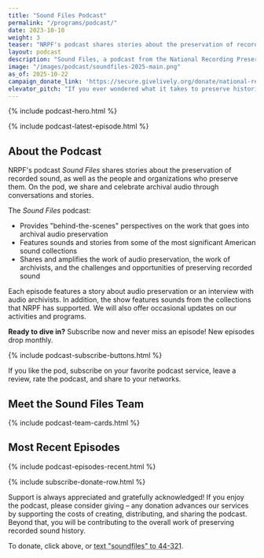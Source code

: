 ```yaml
---
title: "Sound Files Podcast"
permalink: "/programs/podcast/"
date: 2023-10-10
weight: 3
teaser: "NRPF's podcast shares stories about the preservation of recorded sound, as well as the people and organizations who preserve them."
layout: podcast
description: "Sound Files, a podcast from the National Recording Preservation Foundation (NRPF), celebrates and explains the preservation of recorded sounds and the people and organizations who preserve them."
image: "/images/podcast/soundfiles-2025-main.png"
as_of: 2025-10-22
campaign_donate_link: 'https://secure.givelively.org/donate/national-recording-preservation-foundation/sound-files-podcast'
elevator_pitch: "If you ever wondered what it takes to preserve historic sounds, this podcast is for you! Come and listen to hear about the preservation of recorded sounds and the people and organizations who preserve them."
---
```


{% include podcast-hero.html %}

{% include podcast-latest-episode.html %}

## About the Podcast

NRPF's podcast _Sound Files_ shares stories about the preservation of recorded sound, as well as the people and organizations who preserve them. On the pod, we share and celebrate archival audio through conversations and stories.

The _Sound Files_ podcast:

* Provides "behind-the-scenes" perspectives on the work that goes into archival audio preservation
* Features sounds and stories from some of the most significant American sound collections
* Shares and amplifies the work of audio preservation, the work of archivists, and the challenges and opportunities of preserving recorded sound

Each episode features a story about audio preservation or an interview with audio archivists. In addition, the show features sounds from the collections that NRPF has supported. We will also offer occasional updates on our activities and programs.

**Ready to dive in?** Subscribe now and never miss an episode! New episodes drop monthly.

{% include podcast-subscribe-buttons.html %}

If you like the pod, subscribe on your favorite podcast service, leave a review, rate the podcast, and share to your networks.

## Meet the Sound Files Team

{% include podcast-team-cards.html %}

## Most Recent Episodes

{% include podcast-episodes-recent.html %}

{% include subscribe-donate-row.html %}

Support is always appreciated and gratefully acknowledged!
If you enjoy the podcast, please consider giving &ndash; any donation advances
our services by supporting the costs of creating, distributing, and sharing the
podcast. Beyond that, you will be contributing to the overall work of preserving recorded sound history.

To donate, click above, or <abbr title="To donate, text 'soundfiles' to 44-321">text "soundfiles" to 44-321</abbr>.
